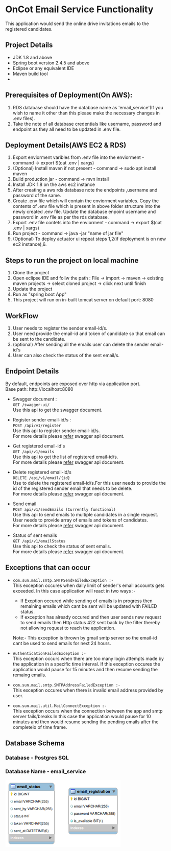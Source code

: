 
# OnCot Email Service Functionality

This application would send the online drive invitations emails to the registered candidates.

## Project Details
* JDK 1.8 and above
* Spring boot version 2.4.5 and above
* Eclipse or any equivalent IDE
* Maven build tool
* 
## Prerequisites of Deployment(On AWS):
1. RDS database should have the database name as 'email_service'(If you wish to name it other than this please make the necessary changes in .env files).
2. Take the note of all database credentials like username, password and endpoint as they all need to be updated in .env file.

## Deployment Details(AWS EC2 & RDS)
1. Export enviorment varibles from .env file into the enviorment - command -> export $(cat .env | xargs)
2. (Optional) Install maven if not present - command -> sudo apt install maven
3. Build production jar - command -> mvn install 
4. Install JDK 1.8 on the aws ec2 instance
5. After creating a aws rds database note the endpoints ,username and password of the same.
6. Create .env file which will contain the enviorment variables. Copy the contents of .env file which is present in above folder structure into the newly created .env file. Update the database enpoint username and password in .env file as per the rds database.
7. Export .env file contets into the enviorment - command -> export $(cat .env | xargs) 
8. Run project - command -> java -jar "name of jar file"
9. (Optional) To deploy actuator ui repeat steps 1,2(if deployment is on new ec2 instance),6.

## Steps to run the project on local machine
1. Clone the project 
2. Open eclipse IDE and follw the path : File -> import -> maven -> existing maven projects -> select cloned project -> click next until finish 
3. Update the project 
4. Run as "spring boot App"
5. This project will run on in-built tomcat server on default port: 8080

## WorkFlow
1. User needs to register the sender email-id/s.
2. User  need provide the email-id and token of candidate so that email can be sent to the candidate.
3. (optional) After sending all the emails user can delete the sender email-id's
4. User can also check the status of the sent email/s.

## Endpoint Details
By default, endpoints are exposed over http via application port.<br />
Base path: http://localhost:8080

 * Swagger document : <br>
  `GET /swagger-ui/`<br>
  Use this api to get the swagger document.

 * Register sender email-id/s : <br>
  `POST /api/v1/register `<br>
  Use this api to register  sender email-id/s. <br>For more details please [refer](http://oncot-emailfunctionality-v1.herokuapp.com/swagger-ui/) swagger api document.

  * Get registered email-id's <br>
  `GET /api/v1/emails`<br>
  Use this api to get the list of registered email-id/s. <br>For more details please [refer](http://oncot-emailfunctionality-v1.herokuapp.com/swagger-ui/) swagger api document.
 
 * Delete registered email-id/s <br>
  `DELETE /api/v1/email/{id}` <br />
 Use to delete the registered email-id/s.For this  user needs to provide the id of the registered sender email that needs to be delete.<br>For more details please [refer](http://oncot-emailfunctionality-v1.herokuapp.com/swagger-ui/) swagger api document.
 

 * Send email <br>
  `POST api/v1/sendEmails (Currently functional)`<br />
 Use this api to send emails to multiple candidates in a single request. User needs to provide array of emails and tokens of candidates. <br>For more details please [refer](http://oncot-emailfunctionality-v1.herokuapp.com/swagger-ui/) swagger api document.

 * Status of sent emails <br>
  `GET /api/v1/emailStatus`<br />
 Use this api to check the status of sent emails. <br>For more details please [refer](http://oncot-emailfunctionality-v1.herokuapp.com/swagger-ui/) swagger api document.

 ## Exceptions that can occur 
* `com.sun.mail.smtp.SMTPSendFailedException :-` <br>
This exception occures when daily limit of sender's email accounts gets exceeded. In this case application will react in two ways :- <br>
  - If Excption occured while sending of emails is in progress then remaining emails which cant be sent will be updated with FAILED status. 
  - If exception has already occured and then user sends new request to send emails then Http status 422 sent back by the filter thereby not allowing request to reach the application.

  Note:- This exception is thrown by gmail smtp server so the email-id cant be used to send emails for next 24 hours.

* `AuthenticationFailedException :-` <br>
This exception occurs when there are too many login attempts made by the application in a specific time interval. If this exception occures the application would pause for 15 minutes and then resume sending the remaing emails.

* `com.sun.mail.smtp.SMTPAddressFailedException :-` <br>
This exception occures when there is invalid email address provided by user. 

* `com.sun.mail.util.MailConnectException :-` <br>
This exception occurs when the connection between the app and smtp server fails/breaks.In this case the application would pause for 10 minutes and then would resume sending the pending emails after the completeio of time frame.

## Database Schema

### Database - Postgres SQL
### Database Name - email_service

![Database schema](databaseSchema.png)
